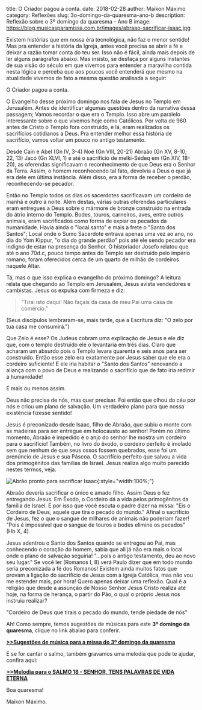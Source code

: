 ﻿title: O Criador pagou a conta.
date: 2018-02-28
author: Maikon Máximo
category: Reflexões
slug: 3o-domingo-da-quaresma-ano-b
description: Reflexão sobre o 3º domingo da quaresma - Ano B
image: https://blog.musicasparamissa.com.br/images/abraao-sacrificar-isaac.jpg

Existem histórias que em nossa éra tecnológica, não faz o menor sentido! Mas pra entender a história da Igreja, antes você precisa se abrir a fé e deixar a razão tomar conta do teu ser. Isso não é fácil, ainda mais depois de ler alguns parágrafos abaixo. Mas insisto, se desfaça por alguns instantes de sua visão do século em que vivemos para entender a maravilha contida nesta lógica e perceba que aos poucos você entenderá que mesmo na atualidade vivemos de fato a mesma questão analisada a seguir: 

O Criador pagou a conta.

O Evangelho desse próximo domingo nos fala de Jesus no Templo em Jerusalém.
Antes de identificar algumas questões dentro da narrativa dessa passagem;
Vamos recordar o que era o Templo.
Isso abre um paralelo interessante sobre o que vivemos hoje como Católicos.
Por volta de 960 antes de Cristo o Templo fora construído, e lá,
eram realizados os sacrifícios cotidianos a Deus.
Pra entender melhor essa história de sacrifício,
vamos voltar um pouco no antigo testamento. 

Desde Cain e Abel (Gn  IV, 3-4)
Noé (Gn VIII, 20-21) Abraão (Gn XV, 8-10; 22, 13) Jacó (Gn XLVI, 1)
e até o sacrifício de melki-Sédeq em (Gn XIV, 18-20),
as oferendas significavam o reconhecimento de que Deus era o Senhor da Terra.
Assim, o homem reconhecendo tal fato, devolvia a Deus o que já era dele em última instância. Além disso, era a forma de receber o perdão, reconhecendo-se  pecador.

Então no Templo todos os dias os sacerdotes sacrificavam um cordeiro de manhã e outro à noite.
Além destas, várias outras oferendas particulares eram entregues a Deus
sobre o mármore de bronze construído na entrada do átrio interno do Templo. 
Bodes, touros, carneiros, aves, entre outros animais,
eram sacrificados como forma de expiar os pecados da humanidade.
Havia ainda o "local santo" e mais a frete o "Santo dos Santos";
Local onde o Sumo Sacerdote entrava apenas uma vez ao ano, no dia do Yom Kippur,
"o dia do grande perdão" pois até ele sendo pecador era indigno de estar na presença do Senhor. 
O historiador Josefo relatou que até o ano 70d.c, pouco tempo antes do Templo ser destruído pelo império romano, foram oferecidos cerca de um quarto de milhão de cordeiros naquele 
 Altar. 

Tá, mas o que isso explica o evangelho do próximo domingo? 
A leitura relata que chegando ao Templo   em Jerusalém, Jesus avista vendedores  e cambistas. Jesus os expulsa com firmeza e diz:

>"Tirai isto daqui! 
Não façais da casa de meu Pai uma casa de comércio." 

(Seus discípulos lembraram-se, mais tarde, 
que a Escritura diz: 
"O zelo por tua casa me consumirá.")
 
Que Zelo é esse? 
Os Judeus cobram uma explicação de Jesus e ele diz que,
com o templo destruído ele o levantaria em três dias. 
Claro que acharam um absurdo pois o
 Templo levara quarenta e seis anos para ser construído.
Então esse zelo era exatamente por Jesus saber que ele era o cordeiro suficiente!
E ele iria habitar o "Santo dos Santos" renovando a aliança com o povo de Deus
e realizando o sacrifício que de fato iria redimir a humanidade! 

É mais ou menos assim.

Deus não precisa de nós, mas quer precisar.
Foi então que olhou do céu por nós e criou um plano de salvação.
Um verdadeiro plano para que nossa existência fizesse sentido! 

Jesus é preconizado desde Isaac, filho de Abraão,
que subiu o monte com as madeiras para ser entregue em holocausto ao senhor!
Porém no último momento, Abraão é impedido e o anjo do senhor lhe mostra um cordeiro para o sacrifício!
Também, no livro do êxodo, o cordeiro perfeito é imolado sem que nenhum de que seus ossos fossem quebrados,
esse foi um prenúncio de Jesus e sua Páscoa.
O sacrifício perfeito que salvou a vida dos primogênitos das famílias de Israel. 
Jesus realiza algo muito parecido nestes termos, veja.

![Abrão pronto para sacrificar Isaac](/images/abraao-sacrificar-isaac.jpg){:style="width:100%;"}

Abraão deveria sacrificar o único e amado filho.
Assim Deus o fez entregando Jesus.
Em Êxodo, o Cordeiro dá a vida pelos primogênitos da família de Israel. 
É por isso que você escuta o padre dizer na missa:
"Eis o Cordeiro de Deus, aquele que tira o pecado do mundo."
Afinal o sacrifício de Jesus, fez o que o sangue de milhares de animais não poderiam fazer! 
"Pois é impossível que o sangue de touros e bodes elimine os pecados" (Hb X, 4).

Jesus adentrou o Santo dos Santos quando se entregou ao Pai, mas conhecendo o coração do homem, sabia que ali já não era mais o local onde o plano de salvação seguiria! 
"...pois o antigo testamento, deu ao novo seu lugar." 
Se você ler (Romanos I, 8) verá Paulo dizer que em todo mundo seria preconizada a fé dos Romanos! 
Existem ainda muitos fatos que provam a ligação do sacrifício de Jesus com a igreja Católica, mas não vou me estender mais, por hora! 
Quero apenas deixar uma reflexão.
Qual é a religião que desde a assunção de Nosso Senhor Jesus Cristo realiza até hoje, na forma de herança, o partir do Pão, o qual o próprio Jesus nos instruiu realizar? 

"Cordeiro de Deus que tirais o pecado do mundo, tende piedade de nós"


Ah! Como sempre, temos sugestões de músicas para este **3º domingo da quaresma**,
clique no link abaixo para conferir.

**[>>Sugestões de música para a missa do 3º domingo da quaresma](https://musicasparamissa.com.br/sugestoes-para/3o-domingo-da-quaresma-ano-b/)**

E se for cantar o salmo, também gravamos uma melodia que pode te ajudar,
confira aqui:

**[>>Melodia para o SALMO 18 - SENHOR, TENS PALAVRAS DE VIDA ETERNA](https://musicasparamissa.com.br/musica/salmo-18-senhor-tens-palavras-de-vida-eterna/)**

Boa quaresma!

Maikon Máximo.
